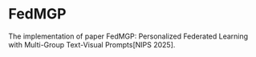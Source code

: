 # FedMGP
The implementation of paper FedMGP: Personalized Federated Learning with Multi-Group Text-Visual Prompts[NIPS 2025].
